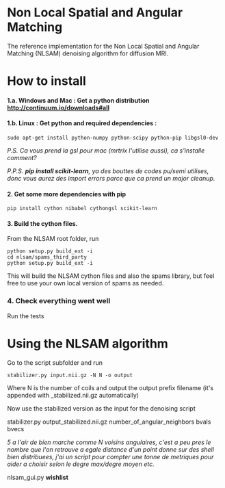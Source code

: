 Non Local Spatial and Angular Matching
=====

The reference implementation for the Non Local Spatial and Angular Matching (NLSAM) denoising algorithm for diffusion MRI.


# How to install

#### 1.a. Windows and Mac : Get a python distribution http://continuum.io/downloads#all

#### 1.b. Linux : Get python and required dependencies :

```shell
sudo apt-get install python-numpy python-scipy python-pip libgsl0-dev
```
*P.S. Ca vous prend la gsl pour mac (mrtrix l'utilise aussi), ca s'installe comment?*

*P.P.S. __pip install scikit-learn__, ya des bouttes de codes pu/semi utilises, donc vous aurez des import
errors parce que ca prend un major cleanup.*

#### 2. Get some more dependencies with pip

```shell
pip install cython nibabel cythongsl scikit-learn
```

#### 3. Build the cython files.
From the NLSAM root folder, run
```shell
python setup.py build_ext -i
cd nlsam/spams_third_party
python setup.py build_ext -i
```

This will build the NLSAM cython files and also the spams library, but feel free to use your own local version of spams as needed.

### 4. Check everything went well
Run the tests


# Using the NLSAM algorithm
Go to the script subfolder and run
```shell
stabilizer.py input.nii.gz -N N -o output
```

Where N is the number of coils and output the output prefix filename (it's appended with _stabilized.nii.gz automatically)

Now use the stabilized version as the input for the denoising script

stabilizer.py output_stabilized.nii.gz number_of_angular_neighbors bvals bvecs

*5 a l'air de bien marche comme N voisins angulaires, c'est a peu pres le nombre que l'on retrouve
a egale distance d'un point donne sur des shell bien distribuees, j'ai un script pour compter
une tonne de metriques pour aider a choisir selon le degre max/degre moyen etc.*

nlsam_gui.py __wishlist__
